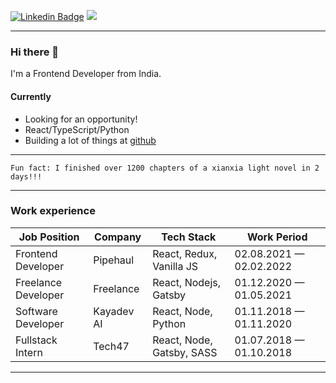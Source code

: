 [![Linkedin Badge](https://img.shields.io/badge/-siddharthasauravgogoi-blue?style=flat-square&logo=Linkedin&logoColor=white&link=https://www.linkedin.com/in/siddhartha-saurav-gogoi/)](https://www.linkedin.com/in/siddhartha-saurav-gogoi/)
![](https://visitor-badge.glitch.me/badge?page_id=siddharthasauravgogoi)

<hr />

### Hi there 👋 

I'm a Frontend Developer from India.

#### Currently
- Looking for an opportunity!
- React/TypeScript/Python
- Building a lot of things at [github](https://github.com/SiddharthaSauravGogoi)
<!-- - Trying to document all learnings at my [blog](https://www.siddharthasauravgogoi.in/blog)
 -->
<hr />

```
Fun fact: I finished over 1200 chapters of a xianxia light novel in 2 days!!!
```

<hr />

### Work experience
| Job Position          | Company        | Tech Stack                      | Work Period                |
| --------------------- | -------------- | ------------------------------- | -------------------------- |
| Frontend Developer    | Pipehaul       | React, Redux, Vanilla JS        | 02.08.2021 — 02.02.2022    |
| Freelance Developer   | Freelance      | React, Nodejs, Gatsby           | 01.12.2020 — 01.05.2021    |
| Software Developer    | Kayadev AI     | React, Node, Python             | 01.11.2018 — 01.11.2020    |
| Fullstack Intern      | Tech47         | React, Node, Gatsby, SASS       | 01.07.2018 — 01.10.2018    |

<hr />
